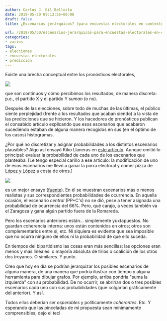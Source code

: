 ```yaml
---
author: Carlos J. Gil Bellosta
date: 2019-05-30 09:13:55+00:00
draft: false
title: ¿Escenarios jerárquicos? (para encuestas electorales en contextos multipartidistas)

url: /2019/05/30/escenarios-jerarquicos-para-encuestas-electorales-en-contextos-multipartidistas/
categories:
- varios
tags:
- elecciones
- encuestas electorales
- predicción
---
```


Existe una brecha conceptual entre los pronósticos electorales,

![](/wp-uploads/2019/05/consenso_encuestas-1024x910.jpg)

que son continuos y cómo percibimos los resultados, de manera discreta: p.e., el partido X y el partido Y _suman_ (o no).

Después de las elecciones, sobre todo de muchas de las últimas, el público siente perplejidad (frente a los resultados que acaban siendo) a la vista de las predicciones que se hicieron. Y los hacedores de pronósticos publican el consabido artículo explicando que esos escenarios que acabaron sucediendo estaban de alguna manera recogidos en sus (en el óptimo de los casos) histogramas.

¿Por qué no discretizar y asignar probabilidades a los distintos escenarios plausibles? Algo así ensayó Kiko Llaneras en [este artículo](https://elpais.com/politica/2019/04/27/actualidad/1556358041_818858.html). Aunque omitió lo principal: evaluar la probabilidad de cada uno de los escenarios que planteaba. [Le tengo especial cariño a ese artículo: la modificación de uno de esos escenarios me llevó a ganar la porra electoral y comer pizza de [López y López](https://www.tripadvisor.es/Restaurant_Review-g187514-d10202528-Reviews-Lopez_Lopez_Pizzeria-Madrid.html) a costa de otros.]

![](/wp-uploads/2019/05/escenarios_electorales_llaneras-1024x966.png)

es un mejor ensayo ([fuente](http://datos.elespanol.com/elecciones-generales/la-cocina-20d/)). En él se muestran escenarios más o menos realistas y sus correspondientes probabilidades de ocurrencia. En aquella ocasión, el escenario _central_ (PP+C's) no se dió, pese a tener asignada una probabilidad de ocurrencia del 66%. Pero, qué carajo, a veces también va el Zaragoza y gana algún partido fuera de la Romareda.

Pero los escenarios anteriores están... simplemente yuxtapuestos. No guardan coherencia interna: unos están contenidos en otros; otros son complementarios entre sí, etc. Ni siquiera es evidente que sea imposible que no ocurra ninguno de ellos ni la probabilidad de que ello suceda.

En tiempos del bipartidismo las cosas eran más sencillas: las opciones eran menos y más lineales: o mayoría absoluta de tirios o coalición de los otros dos troyanos. O similares. Y punto.

Creo que hoy en día se podrían jerarquizar los posibles escenarios de alguna manera, de una manera que podría ilustrar con tiempo y alguna herramienta para dibujar grafos. Por ejemplo, arriba pondría "suma la izquierda" con su probabilidad. De no ocurrir, se abrirían dos o tres posibles escenarios cada uno con sus probabilidades (que colgarían gráficamente del anterior). Y así.

Todos ellos deberían ser _esperables_ y políticamente _coherentes_. Etc. Y esperando que las pinceladas de mi propuesta sean mínimamente comprensibles, dejo el tecl